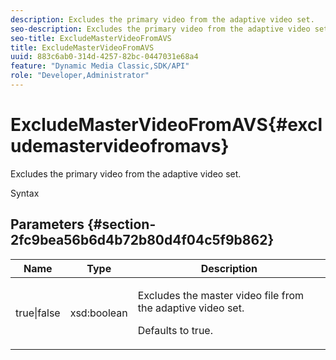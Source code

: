 ```yaml
---
description: Excludes the primary video from the adaptive video set.
seo-description: Excludes the primary video from the adaptive video set.
seo-title: ExcludeMasterVideoFromAVS
title: ExcludeMasterVideoFromAVS
uuid: 883c6ab0-314d-4257-82bc-0447031e68a4
feature: "Dynamic Media Classic,SDK/API"
role: "Developer,Administrator"
---
```


# ExcludeMasterVideoFromAVS{#excludemastervideofromavs}

Excludes the primary video from the adaptive video set.

 Syntax 

## Parameters {#section-2fc9bea56b6d4b72b80d4f04c5f9b862}

<table id="table_04100BB8ABD84EF68B0A7CE3AD946414"> 
 <thead> 
  <tr> 
   <th colname="col1" class="entry"> Name </th> 
   <th colname="col2" class="entry"> Type </th> 
   <th colname="col3" class="entry"> Description </th> 
  </tr> 
 </thead>
 <tbody> 
  <tr> 
   <td colname="col1"> <span class="codeph"> true|false</span> </td> 
   <td colname="col2"> <span class="codeph"> xsd:boolean</span> </td> 
   <td colname="col3"> <p>Excludes the master video file from the adaptive video set. </p> <p>Defaults to true. </p> </td> 
  </tr> 
 </tbody> 
</table>

